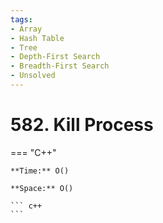 ```yaml
---
tags:
- Array
- Hash Table
- Tree
- Depth-First Search
- Breadth-First Search
- Unsolved
---
```



# 582. Kill Process

=== "C++"

    **Time:** O()

    **Space:** O()

    ``` c++
    ```